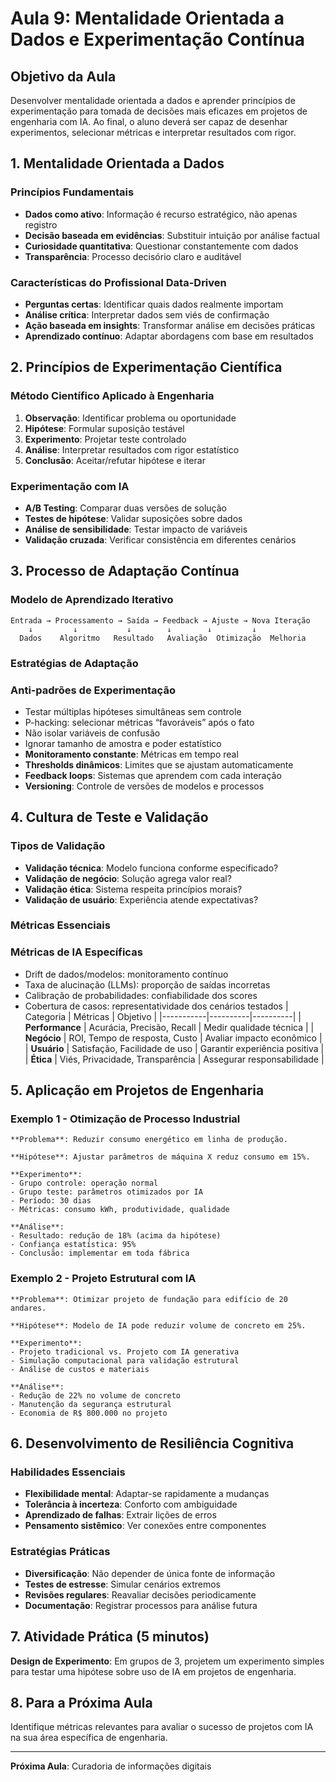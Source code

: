# Aula 9: Mentalidade Orientada a Dados e Experimentação Contínua

## Objetivo da Aula
Desenvolver mentalidade orientada a dados e aprender princípios de experimentação para tomada de decisões mais eficazes em projetos de engenharia com IA. Ao final, o aluno deverá ser capaz de desenhar experimentos, selecionar métricas e interpretar resultados com rigor.

## 1. Mentalidade Orientada a Dados

### Princípios Fundamentais
- **Dados como ativo**: Informação é recurso estratégico, não apenas registro
- **Decisão baseada em evidências**: Substituir intuição por análise factual
- **Curiosidade quantitativa**: Questionar constantemente com dados
- **Transparência**: Processo decisório claro e auditável

### Características do Profissional Data-Driven
- **Perguntas certas**: Identificar quais dados realmente importam
- **Análise crítica**: Interpretar dados sem viés de confirmação
- **Ação baseada em insights**: Transformar análise em decisões práticas
- **Aprendizado contínuo**: Adaptar abordagens com base em resultados

## 2. Princípios de Experimentação Científica

### Método Científico Aplicado à Engenharia
1. **Observação**: Identificar problema ou oportunidade
2. **Hipótese**: Formular suposição testável
3. **Experimento**: Projetar teste controlado
4. **Análise**: Interpretar resultados com rigor estatístico
5. **Conclusão**: Aceitar/refutar hipótese e iterar

### Experimentação com IA
- **A/B Testing**: Comparar duas versões de solução
- **Testes de hipótese**: Validar suposições sobre dados
- **Análise de sensibilidade**: Testar impacto de variáveis
- **Validação cruzada**: Verificar consistência em diferentes cenários

## 3. Processo de Adaptação Contínua

### Modelo de Aprendizado Iterativo
```
Entrada → Processamento → Saída → Feedback → Ajuste → Nova Iteração
    ↓         ↓           ↓        ↓        ↓         ↓
  Dados    Algoritmo   Resultado   Avaliação  Otimização  Melhoria
```

### Estratégias de Adaptação
### Anti‑padrões de Experimentação
- Testar múltiplas hipóteses simultâneas sem controle
- P-hacking: selecionar métricas “favoráveis” após o fato
- Não isolar variáveis de confusão
- Ignorar tamanho de amostra e poder estatístico
- **Monitoramento constante**: Métricas em tempo real
- **Thresholds dinâmicos**: Limites que se ajustam automaticamente
- **Feedback loops**: Sistemas que aprendem com cada interação
- **Versioning**: Controle de versões de modelos e processos

## 4. Cultura de Teste e Validação

### Tipos de Validação
- **Validação técnica**: Modelo funciona conforme especificado?
- **Validação de negócio**: Solução agrega valor real?
- **Validação ética**: Sistema respeita princípios morais?
- **Validação de usuário**: Experiência atende expectativas?

### Métricas Essenciais
### Métricas de IA Específicas
- Drift de dados/modelos: monitoramento contínuo
- Taxa de alucinação (LLMs): proporção de saídas incorretas
- Calibração de probabilidades: confiabilidade dos scores
- Cobertura de casos: representatividade dos cenários testados
| Categoria | Métricas | Objetivo |
|-----------|----------|----------|
| **Performance** | Acurácia, Precisão, Recall | Medir qualidade técnica |
| **Negócio** | ROI, Tempo de resposta, Custo | Avaliar impacto econômico |
| **Usuário** | Satisfação, Facilidade de uso | Garantir experiência positiva |
| **Ética** | Viés, Privacidade, Transparência | Assegurar responsabilidade |

## 5. Aplicação em Projetos de Engenharia

### Exemplo 1 - Otimização de Processo Industrial
```
**Problema**: Reduzir consumo energético em linha de produção.

**Hipótese**: Ajustar parâmetros de máquina X reduz consumo em 15%.

**Experimento**:
- Grupo controle: operação normal
- Grupo teste: parâmetros otimizados por IA
- Período: 30 dias
- Métricas: consumo kWh, produtividade, qualidade

**Análise**:
- Resultado: redução de 18% (acima da hipótese)
- Confiança estatística: 95%
- Conclusão: implementar em toda fábrica
```

### Exemplo 2 - Projeto Estrutural com IA
```
**Problema**: Otimizar projeto de fundação para edifício de 20 andares.

**Hipótese**: Modelo de IA pode reduzir volume de concreto em 25%.

**Experimento**:
- Projeto tradicional vs. Projeto com IA generativa
- Simulação computacional para validação estrutural
- Análise de custos e materiais

**Análise**:
- Redução de 22% no volume de concreto
- Manutenção da segurança estrutural
- Economia de R$ 800.000 no projeto
```

## 6. Desenvolvimento de Resiliência Cognitiva

### Habilidades Essenciais
- **Flexibilidade mental**: Adaptar-se rapidamente a mudanças
- **Tolerância à incerteza**: Conforto com ambiguidade
- **Aprendizado de falhas**: Extrair lições de erros
- **Pensamento sistêmico**: Ver conexões entre componentes

### Estratégias Práticas
- **Diversificação**: Não depender de única fonte de informação
- **Testes de estresse**: Simular cenários extremos
- **Revisões regulares**: Reavaliar decisões periodicamente
- **Documentação**: Registrar processos para análise futura

## 7. Atividade Prática (5 minutos)
**Design de Experimento**: Em grupos de 3, projetem um experimento simples para testar uma hipótese sobre uso de IA em projetos de engenharia.

## 8. Para a Próxima Aula
Identifique métricas relevantes para avaliar o sucesso de projetos com IA na sua área específica de engenharia.

---
**Próxima Aula**: Curadoria de informações digitais
